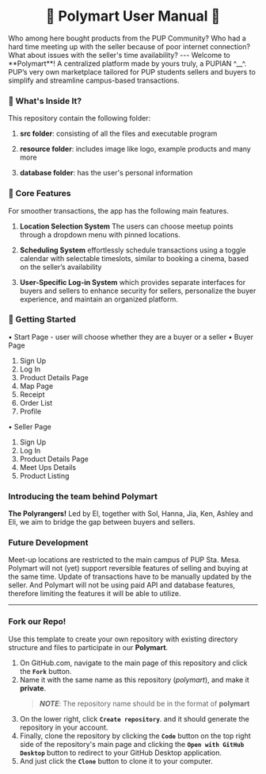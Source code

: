 <h1 align="center">🐶 Polymart User Manual 🐶</h1>
Who among here bought products from the PUP Community? Who had a hard time meeting up with the seller because of poor internet connection? What about issues with the seller's time availability?
---
Welcome to **Polymart**! A centralized platform made by yours truly, a PUPIAN ^__^. PUP’s very own marketplace tailored for PUP students sellers and buyers to simplify and streamline campus-based transactions. 

### 👀 What's Inside It?

This repository contain the following folder:

1.  **src folder**: consisting of all the files and executable program
  
2.  **resource folder**: includes image like logo, example products and many more
   
3.  **database folder**: has the user's personal information

### 🤩 Core Features 
For smoother transactions, the app has the following main features.
1. **Location Selection System** The users can choose meetup points through a dropdown menu with pinned locations. 

2. **Scheduling System** effortlessly schedule transactions using a toggle calendar with selectable timeslots, similar to booking a cinema, based on the seller’s availability

3. **User-Specific Log-in System** which provides separate interfaces for buyers and sellers to enhance security for sellers, personalize the buyer experience, and maintain an organized platform.

### 💫 Getting Started
• Start Page - user will choose whether they are a buyer or a seller 
• Buyer Page
1. Sign Up
2. Log In
3. Product Details Page
4. Map Page
5. Receipt
6. Order List
7. Profile

• Seller Page
1. Sign Up
2. Log In
3. Product Details Page
4. Meet Ups Details
5. Product Listing


### Introducing the team behind **Polymart**
**The Polyrangers!** Led by El, together with Sol, Hanna, Jia, Ken, Ashley and Eli, we aim to bridge the gap between buyers and sellers.

### Future Development
Meet-up locations are restricted to the main campus of PUP Sta. Mesa. Polymart will not (yet) support reversible features of selling and buying at the same time. Update of transactions have to be manually updated by the seller. And Polymart will not be using paid API and database features, therefore limiting the features it will be able to utilize.

---
### Fork our Repo!
Use this template to create your own repository with existing directory structure and files to participate in our **Polymart**.

1. On GitHub.com, navigate to the main page of this repository and click the **`Fork`** button.
2. Name it with the same name as this repository (*polymart*), and make it **private**.
   > ***NOTE***: The repository name should be in the format of **polymart** 
3. On the lower right, click **`Create repository`**.
   and it should generate the repository in your account.
4. Finally, clone the repository by clicking the **`Code`** button on the top right side of the repository's main page and clicking the **`Open with GitHub Desktop`** button to redirect to your GitHub Desktop application.
6. And just click the **`Clone`** button to clone it to your computer.


